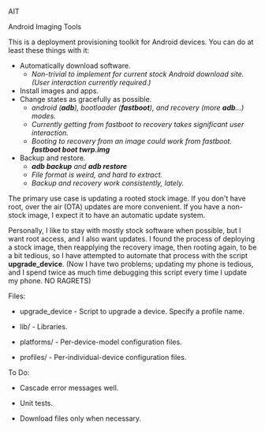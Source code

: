 AIT

Android Imaging Tools

This is a deployment provisioning toolkit for Android devices.  You can do at
least these things with it:
  - Automatically download software.
    - *Non-trivial to implement for current stock Android download site.  (User
      interaction currently required.)*
  - Install images and apps.
  - Change states as gracefully as possible.
    - *android (__adb__), bootloader (__fastboot__), and recovery (more __adb__...) modes.*
    - *Currently getting from fastboot to recovery takes significant user interaction.*
    - *Booting to recovery from an image could work from fastboot.  __fastboot boot twrp.img__*
  - Backup and restore.
    - *__adb backup__ and __adb restore__*
    - *File format is weird, and hard to extract.*
    - *Backup and recovery work consistently, lately.*

The primary use case is updating a rooted stock image.  If you don't have root,
over the air (OTA) updates are more convenient.  If you have a non-stock image,
I expect it to have an automatic update system.

Personally, I like to stay with mostly stock software when possible, but I want
root access, and I also want updates.  I found the process of deploying a stock
image, then reapplying the recovery image, then rooting again, to be a bit
tedious, so I have attempted to automate that process with the script
**upgrade\_device**.  (Now I have two problems; updating my phone is tedious, and
I spend twice as much time debugging this script every time I update my phone.
NO RAGRETS)


Files:

  - upgrade\_device - Script to upgrade a device.  Specify a profile name.

  - lib/ - Libraries.

  - platforms/ - Per-device-model configuration files.

  - profiles/ - Per-individual-device configuration files.

To Do:

  - Cascade error messages well.

  - Unit tests.

  - Download files only when necessary.
